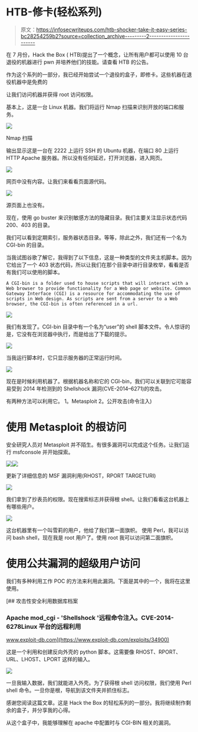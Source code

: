 # HTB-修卡(轻松系列)

> 原文：<https://infosecwriteups.com/htb-shocker-take-it-easy-series-bc28254259b2?source=collection_archive---------2----------------------->

在 7 月份，Hack the Box ( HTB)提出了一个概念，让所有用户都可以使用 10 台退役的机器进行 pwn 并培养他们的技能。请查看 HTB 的公告。

作为这个系列的一部分，我已经开始尝试一个退役的盒子，即修卡。这些机器在退役机器中是免费的

让我们访问机器并获得 root 访问权限。

基本上，这是一台 Linux 机器。我们将运行 Nmap 扫描来识别开放的端口和服务。

![](img/638c8bffe52c04e256ce954b11cfa78e.png)

Nmap 扫描

输出显示这是一台在 2222 上运行 SSH 的 Ubuntu 机器，在端口 80 上运行 HTTP Apache 服务器。所以没有任何延迟，打开浏览器，进入网页。

![](img/c0dcc2e878e9cdf5280c64e287e2a441.png)

网页中没有内容。让我们来看看页面源代码。

![](img/410386d25e89e989bbdf28bba3a746f4.png)

源页面上也没有。

现在，使用 go buster 来识别敏感方法的隐藏目录。我们主要关注显示状态代码 200、403 的目录。

我们可以看到定期索引，服务器状态目录。等等，除此之外，我们还有一个名为 CGI-bin 的目录。

当我试图谷歌了解它，我得到了以下信息，这是一种类型的文件夹主机脚本。因为它给出了一个 403 状态代码，所以让我们在那个目录中进行目录枚举，看看是否有我们可以使用的脚本。

```
A CGI-bin is a folder used to house scripts that will interact with a Web browser to provide functionality for a Web page or website. Common Gateway Interface (CGI) is a resource for accommodating the use of scripts in Web design. As scripts are sent from a server to a Web browser, the CGI-bin is often referenced in a url.
```

![](img/e3198ea14d9f990ddbfc36bd13f03ddc.png)

我们有发现了。CGI-bin 目录中有一个名为“user”的 shell 脚本文件。令人惊讶的是，它没有在浏览器中执行，而是给出了下载的提示。

![](img/41d76f46815505c2701b8889021c139c.png)

当我运行脚本时，它只显示服务器的正常运行时间。

![](img/7ea9de717b267db72399ccadd81d612d.png)

现在是时候利用机器了。根据机器名称和它的 CGI-bin，我们可以关联到它可能容易受到 2014 年检测到的 Shellshock 漏洞(CVE-2014–6271)的攻击。

有两种方法可以利用它。
1。Metasploit
2。公开攻击(命令注入)

# 使用 Metasploit 的根访问

安全研究人员对 Metasploit 并不陌生。有很多漏洞可以完成这个任务。让我们运行 msfconsole 并开始探索。

![](img/033d4136bdb59cdd57b67d42f65ddbe3.png)![](img/438b0e177174763b72b6a933635f13e3.png)

更新了详细信息的 MSF 漏洞利用(RHOST，RPORT TARGETURI)

![](img/483cefbaf9c5c293b63ea03d0126da43.png)

我们拿到了抄表员的权限。现在搜索标志并获得根 shell。让我们看看这台机器上有哪些用户。

![](img/657e05959da543fc0c8e19941c32d39d.png)

这台机器里有一个叫雪莉的用户，他给了我们第一面旗帜。
使用 Perl，我可以访问 bash shell，现在我是 root 用户了。使用 root
我可以访问第二面旗帜。

# 使用公共漏洞的超级用户访问

我们有多种利用工作 POC 的方法来利用此漏洞。下面是其中的一个，我将在这里使用。

[](https://www.exploit-db.com/exploits/34900) [## 攻击性安全利用数据库档案

### Apache mod_cgi - 'Shellshock '远程命令注入。CVE-2014-6278Linux 平台的远程利用

www.exploit-db.com](https://www.exploit-db.com/exploits/34900) 

这是一个利用和创建反向外壳的 python 脚本。这需要像 RHOST、RPORT、URL、LHOST、LPORT 这样的输入。

![](img/89567b98d021d6f3c9a20e82ad08fc5e.png)

一旦我输入数据，我们就能进入外壳。为了获得根 shell 访问权限，我们使用 Perl shell 命令。一旦你是根，导航到该文件夹并抓住标志。

感谢您阅读这篇文章。这是 Hack the Box 的轻松系列的一部分。我将继续制作剩余的盒子，并分享我的心得。

从这个盒子中，我能够理解在 apache 中配置时与 CGI-BIN 相关的漏洞。